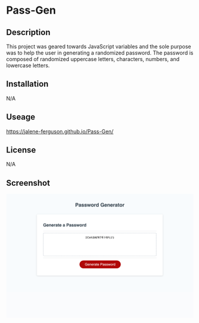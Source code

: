 # Pass-Gen

## Description
This project was geared towards JavaScript variables and the sole purpose was to help the user in generating a randomized password. The password is composed of randomized  uppercase letters, characters, numbers, and lowercase letters.

## Installation
N/A

## Useage
https://jalene-ferguson.github.io/Pass-Gen/
## License
N/A

## Screenshot
![alt text](./assets/img/_Users_jalene._Documents_UCF_homework_Pass-Gen_Develop_index.html.png)
